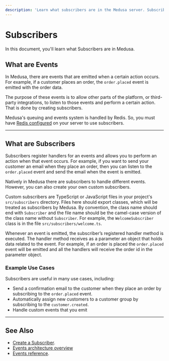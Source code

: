 ```yaml
---
description: 'Learn what subscribers are in the Medusa server. Subscribers are used to listen to triggered events to perform an action. Example use cases of subscribers include sending a confirmation email to customers.'
---
```


# Subscribers

In this document, you'll learn what Subscribers are in Medusa.

## What are Events

In Medusa, there are events that are emitted when a certain action occurs. For example, if a customer places an order, the `order.placed` event is emitted with the order data.

The purpose of these events is to allow other parts of the platform, or third-party integrations, to listen to those events and perform a certain action. That is done by creating subscribers.

Medusa's queuing and events system is handled by Redis. So, you must have [Redis configured](../../../tutorial/0-set-up-your-development-environment.mdx#redis) on your server to use subscribers.

---

## What are Subscribers

Subscribers register handlers for an events and allows you to perform an action when that event occurs. For example, if you want to send your customer an email when they place an order, then you can listen to the `order.placed` event and send the email when the event is emitted.

Natively in Medusa there are subscribers to handle different events. However, you can also create your own custom subscribers.

Custom subscribers are TypeScript or JavaScript files in your project's `src/subscribers` directory. Files here should export classes, which will be treated as subscribers by Medusa. By convention, the class name should end with `Subscriber` and the file name should be the camel-case version of the class name without `Subscriber`. For example, the `WelcomeSubscriber` class is in the file `src/subscribers/welcome.ts`.

Whenever an event is emitted, the subscriber’s registered handler method is executed. The handler method receives as a parameter an object that holds data related to the event. For example, if an order is placed the `order.placed` event will be emitted and all the handlers will receive the order id in the parameter object.

### Example Use Cases

Subscribers are useful in many use cases, including:

- Send a confirmation email to the customer when they place an order by subscribing to the `order.placed` event.
- Automatically assign new customers to a customer group by subscribing to the `customer.created`.
- Handle custom events that you emit

---

## See Also

- [Create a Subscriber](create-subscriber.md).
- [Events architecture overview](../events/architecture.md)
- [Events reference](events-list.md).
